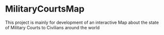 MilitaryCourtsMap
=================
This project is mainly for development of an interactive Map about the state of Military Courts to Civilians around the world
